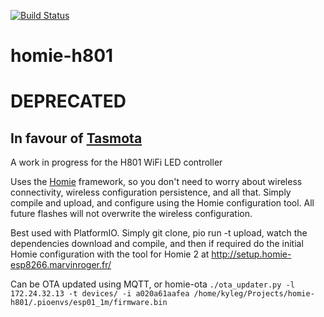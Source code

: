 [![Build Status](https://travis-ci.org/kylegordon/homie-h801.svg?branch=master)](https://travis-ci.org/kylegordon/homie-h801)

# homie-h801

# DEPRECATED 
## In favour of [Tasmota](https://github.com/arendst/Sonoff-Tasmota)

A work in progress for the H801 WiFi LED controller

Uses the [Homie](https://github.com/marvinroger/homie-esp8266/releases) framework, so you don't need to worry about wireless connectivity, wireless configuration persistence, and all that. Simply compile and upload, and configure using the Homie configuration tool.
All future flashes will not overwrite the wireless configuration.

Best used with PlatformIO. Simply git clone, pio run -t upload, watch the dependencies download and compile, and then if required do the initial Homie configuration with the tool for Homie 2 at http://setup.homie-esp8266.marvinroger.fr/

Can be OTA updated using MQTT, or homie-ota
```./ota_updater.py -l 172.24.32.13 -t devices/ -i a020a61aafea /home/kyleg/Projects/homie-h801/.pioenvs/esp01_1m/firmware.bin ```
